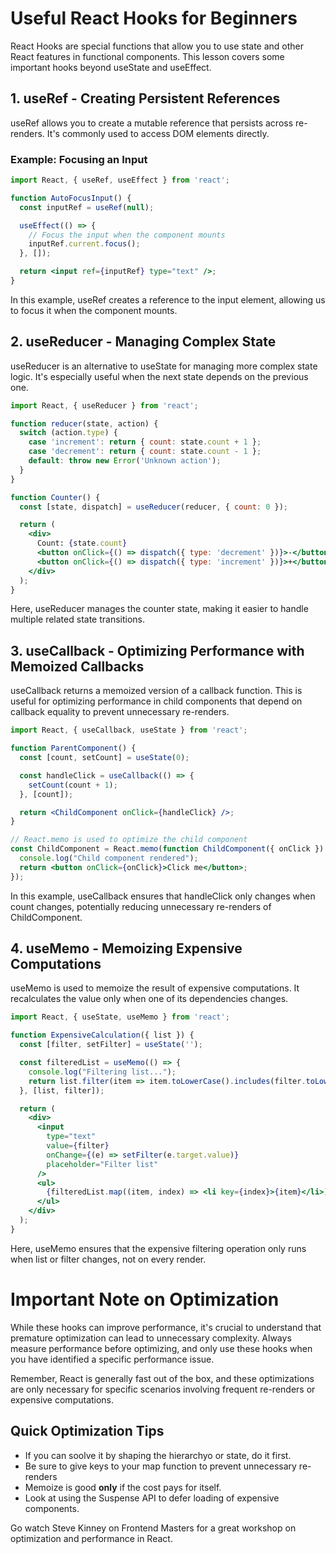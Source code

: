 # Useful React Hooks for Beginners

React Hooks are special functions that allow you to use state and other React features in functional components. This lesson covers some important hooks beyond useState and useEffect.

## 1. useRef - Creating Persistent References

useRef allows you to create a mutable reference that persists across re-renders. It's commonly used to access DOM elements directly.

### Example: Focusing an Input

```jsx
import React, { useRef, useEffect } from 'react';

function AutoFocusInput() {
  const inputRef = useRef(null);

  useEffect(() => {
    // Focus the input when the component mounts
    inputRef.current.focus();
  }, []);

  return <input ref={inputRef} type="text" />;
}

```
In this example, useRef creates a reference to the input element, allowing us to focus it when the component mounts.

## 2. useReducer - Managing Complex State

useReducer is an alternative to useState for managing more complex state logic. It's especially useful when the next state depends on the previous one.

```jsx
import React, { useReducer } from 'react';

function reducer(state, action) {
  switch (action.type) {
    case 'increment': return { count: state.count + 1 };
    case 'decrement': return { count: state.count - 1 };
    default: throw new Error('Unknown action');
  }
}

function Counter() {
  const [state, dispatch] = useReducer(reducer, { count: 0 });

  return (
    <div>
      Count: {state.count}
      <button onClick={() => dispatch({ type: 'decrement' })}>-</button>
      <button onClick={() => dispatch({ type: 'increment' })}>+</button>
    </div>
  );
}
```

Here, useReducer manages the counter state, making it easier to handle multiple related state transitions.

## 3. useCallback - Optimizing Performance with Memoized Callbacks

useCallback returns a memoized version of a callback function. This is useful for optimizing performance in child components that depend on callback equality to prevent unnecessary re-renders.

```jsx
import React, { useCallback, useState } from 'react';

function ParentComponent() {
  const [count, setCount] = useState(0);

  const handleClick = useCallback(() => {
    setCount(count + 1);
  }, [count]);

  return <ChildComponent onClick={handleClick} />;
}

// React.memo is used to optimize the child component
const ChildComponent = React.memo(function ChildComponent({ onClick }) {
  console.log("Child component rendered");
  return <button onClick={onClick}>Click me</button>;
});
```
In this example, useCallback ensures that handleClick only changes when count changes, potentially reducing unnecessary re-renders of ChildComponent.

## 4. useMemo - Memoizing Expensive Computations

useMemo is used to memoize the result of expensive computations. It recalculates the value only when one of its dependencies changes.

```jsx
import React, { useState, useMemo } from 'react';

function ExpensiveCalculation({ list }) {
  const [filter, setFilter] = useState('');

  const filteredList = useMemo(() => {
    console.log("Filtering list...");
    return list.filter(item => item.toLowerCase().includes(filter.toLowerCase()));
  }, [list, filter]);

  return (
    <div>
      <input
        type="text"
        value={filter}
        onChange={(e) => setFilter(e.target.value)}
        placeholder="Filter list"
      />
      <ul>
        {filteredList.map((item, index) => <li key={index}>{item}</li>)}
      </ul>
    </div>
  );
}
```
Here, useMemo ensures that the expensive filtering operation only runs when list or filter changes, not on every render.

# Important Note on Optimization

While these hooks can improve performance, it's crucial to understand that premature optimization can lead to unnecessary complexity. Always measure performance before optimizing, and only use these hooks when you have identified a specific performance issue.

Remember, React is generally fast out of the box, and these optimizations are only necessary for specific scenarios involving frequent re-renders or expensive computations.

## Quick Optimization Tips
 - If you can soolve it by shaping the hierarchyo or state, do it first.
 - Be sure to give keys to your map function to prevent unnecessary re-renders
 - Memoize is good **only** if the cost pays for itself.
 - Look at using the Suspense API to defer loading of expensive components.

Go watch Steve Kinney on Frontend Masters for a great workshop on optimization and performance in React.